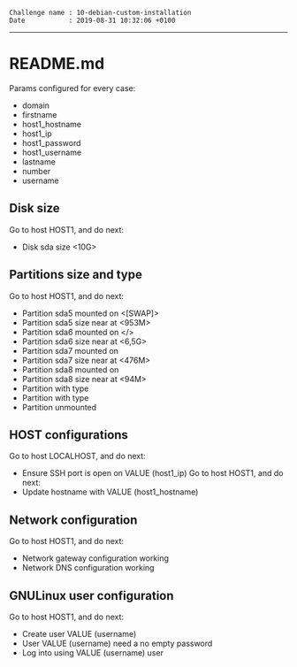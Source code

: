 ```
Challenge name : 10-debian-custom-installation
Date           : 2019-08-31 10:32:06 +0100
```
---
# README.md

Params configured for every case:
* domain
* firstname
* host1_hostname
* host1_ip
* host1_password
* host1_username
* lastname
* number
* username

## Disk size

Go to host HOST1, and do next:
* Disk sda size <10G>

## Partitions size and type

Go to host HOST1, and do next:
* Partition sda5 mounted on <[SWAP]>
* Partition sda5 size near at <953M>
* Partition sda6 mounted on </>
* Partition sda6 size near at <6,5G>
* Partition sda7 mounted on </home>
* Partition sda7 size near at <476M>
* Partition sda8 mounted on <sda8>
* Partition sda8 size near at <94M>
* Partition <sda6> with type <ext4>
* Partition <sda7> with type <ext3>
* Partition <sda8> unmounted

## HOST configurations

Go to host LOCALHOST, and do next:
* Ensure SSH port is open on VALUE (host1_ip)
Go to host HOST1, and do next:
* Update hostname with VALUE (host1_hostname)

## Network configuration

Go to host HOST1, and do next:
* Network gateway configuration working
* Network DNS configuration working

## GNULinux user configuration

Go to host HOST1, and do next:
* Create user VALUE (username)
* User VALUE (username) need a no empty password
* Log into using VALUE (username) user
